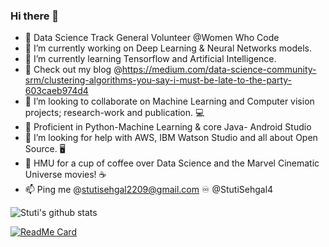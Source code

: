 ### Hi there 👋

- 🔰  Data Science Track General Volunteer @Women Who Code
- 🔭 I’m currently working on Deep Learning & Neural Networks models. 
- 🌱 I’m currently learning Tensorflow and Artificial Intelligence.
- 💨 Check out my blog @https://medium.com/data-science-community-srm/clustering-algorithms-you-say-i-must-be-late-to-the-party-603caeb974d4
- 👯 I’m looking to collaborate on Machine Learning and Computer vision projects; research-work and publication. 💻
- 🛄 Proficient in Python-Machine Learning & core Java- Android Studio
- 🤔 I’m looking for help with AWS, IBM Watson Studio and all about Open Source. 🖥
- 💬 HMU for a cup of coffee over Data Science and the Marvel Cinematic Universe movies! ☕
- 📫 Ping me @stutisehgal2209@gmail.com ♾ 
             @StutiSehgal4 
             
 ![Stuti's github stats](https://github-readme-stats.vercel.app/api?username=stutisehgal&show_icons=true&theme=radical)
 
[![ReadMe Card](https://github-readme-stats.vercel.app/api/pin/?username=stutisehgal&repo=github-readme-stats)](https://github.com/stutisehgal/github-readme-stats)

